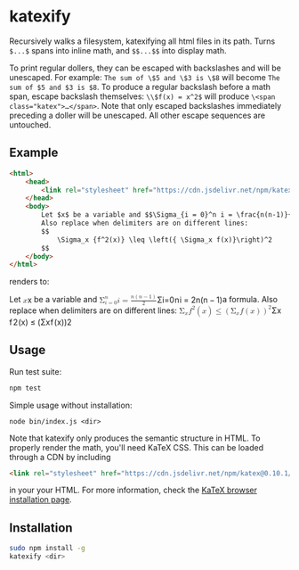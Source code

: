 # katexify

Recursively walks a filesystem, katexifying all html files in its path. Turns `$...$` spans into inline math, and `$$...$$` into display math.

To print regular dollers, they can be escaped with backslashes and will be unescaped. For example:
`The sum of \$5 and \$3 is \$8` will become `The sum of $5 and $3 is $8`. To produce a regular backslash before a math span, escape backslash themselves:
`\\$f(x) = x^2$` will produce `\<span class="katex">…</span>`. Note that only escaped backslashes immediately preceding a doller will be unescaped. All
other escape sequences are untouched.

## Example

```html
<html>
    <head>
        <link rel="stylesheet" href="https://cdn.jsdelivr.net/npm/katex@0.10.1/dist/katex.min.css" integrity="sha384-dbVIfZGuN1Yq7/1Ocstc1lUEm+AT+/rCkibIcC/OmWo5f0EA48Vf8CytHzGrSwbQ" crossorigin="anonymous">
    </head>
    <body>
        Let $x$ be a variable and $$\Sigma_{i = 0}^n i = \frac{n(n-1)}{2}$$ a formula.
        Also replace when delimiters are on different lines:
        $$
            \Sigma_x {f^2(x)} \leq \left({ \Sigma_x f(x)}\right)^2
        $$
    </body>
</html>
```

renders to:

<link rel="stylesheet" href="https://cdn.jsdelivr.net/npm/katex@0.10.1/dist/katex.min.css" integrity="sha384-dbVIfZGuN1Yq7/1Ocstc1lUEm+AT+/rCkibIcC/OmWo5f0EA48Vf8CytHzGrSwbQ" crossorigin="anonymous">

Let <span class="katex"><span class="katex-mathml"><math><semantics><mrow><mi>x</mi></mrow><annotation encoding="application/x-tex">x</annotation></semantics></math></span><span class="katex-html" aria-hidden="true"><span class="base"><span class="strut" style="height:0.43056em;vertical-align:0em;"></span><span class="mord mathdefault">x</span></span></span></span> be a variable and <span class="katex-display"><span class="katex"><span class="katex-mathml"><math><semantics><mrow><msubsup><mi mathvariant="normal">Σ</mi><mrow><mi>i</mi><mo>=</mo><mn>0</mn></mrow><mi>n</mi></msubsup><mi>i</mi><mo>=</mo><mfrac><mrow><mi>n</mi><mo>(</mo><mi>n</mi><mo>−</mo><mn>1</mn><mo>)</mo></mrow><mn>2</mn></mfrac></mrow><annotation encoding="application/x-tex">\Sigma_{i = 0}^n i = \frac{n(n-1)}{2}</annotation></semantics></math></span><span class="katex-html" aria-hidden="true"><span class="base"><span class="strut" style="height:0.9613919999999999em;vertical-align:-0.247em;"></span><span class="mord"><span class="mord">Σ</span><span class="msupsub"><span class="vlist-t vlist-t2"><span class="vlist-r"><span class="vlist" style="height:0.7143919999999999em;"><span style="top:-2.4530000000000003em;margin-left:0em;margin-right:0.05em;"><span class="pstrut" style="height:2.7em;"></span><span class="sizing reset-size6 size3 mtight"><span class="mord mtight"><span class="mord mathdefault mtight">i</span><span class="mrel mtight">=</span><span class="mord mtight">0</span></span></span></span><span style="top:-3.113em;margin-right:0.05em;"><span class="pstrut" style="height:2.7em;"></span><span class="sizing reset-size6 size3 mtight"><span class="mord mathdefault mtight">n</span></span></span></span><span class="vlist-s">​</span></span><span class="vlist-r"><span class="vlist" style="height:0.247em;"><span></span></span></span></span></span></span><span class="mord mathdefault">i</span><span class="mspace" style="margin-right:0.2777777777777778em;"></span><span class="mrel">=</span><span class="mspace" style="margin-right:0.2777777777777778em;"></span></span><span class="base"><span class="strut" style="height:2.113em;vertical-align:-0.686em;"></span><span class="mord"><span class="mopen nulldelimiter"></span><span class="mfrac"><span class="vlist-t vlist-t2"><span class="vlist-r"><span class="vlist" style="height:1.427em;"><span style="top:-2.314em;"><span class="pstrut" style="height:3em;"></span><span class="mord"><span class="mord">2</span></span></span><span style="top:-3.23em;"><span class="pstrut" style="height:3em;"></span><span class="frac-line" style="border-bottom-width:0.04em;"></span></span><span style="top:-3.677em;"><span class="pstrut" style="height:3em;"></span><span class="mord"><span class="mord mathdefault">n</span><span class="mopen">(</span><span class="mord mathdefault">n</span><span class="mspace" style="margin-right:0.2222222222222222em;"></span><span class="mbin">−</span><span class="mspace" style="margin-right:0.2222222222222222em;"></span><span class="mord">1</span><span class="mclose">)</span></span></span></span><span class="vlist-s">​</span></span><span class="vlist-r"><span class="vlist" style="height:0.686em;"><span></span></span></span></span></span><span class="mclose nulldelimiter"></span></span></span></span></span></span> a formula.
Also replace when delimiters are on different lines:
<span class="katex-display"><span class="katex"><span class="katex-mathml"><math><semantics><mrow><msub><mi mathvariant="normal">Σ</mi><mi>x</mi></msub><mrow><msup><mi>f</mi><mn>2</mn></msup><mo>(</mo><mi>x</mi><mo>)</mo></mrow><mo>≤</mo><msup><mrow><mo fence="true">(</mo><mrow><msub><mi mathvariant="normal">Σ</mi><mi>x</mi></msub><mi>f</mi><mo>(</mo><mi>x</mi><mo>)</mo></mrow><mo fence="true">)</mo></mrow><mn>2</mn></msup></mrow><annotation encoding="application/x-tex">
    \Sigma_x {f^2(x)} \leq \left({ \Sigma_x f(x)}\right)^2
</annotation></semantics></math></span><span class="katex-html" aria-hidden="true"><span class="base"><span class="strut" style="height:1.1141079999999999em;vertical-align:-0.25em;"></span><span class="mord"><span class="mord">Σ</span><span class="msupsub"><span class="vlist-t vlist-t2"><span class="vlist-r"><span class="vlist" style="height:0.151392em;"><span style="top:-2.5500000000000003em;margin-left:0em;margin-right:0.05em;"><span class="pstrut" style="height:2.7em;"></span><span class="sizing reset-size6 size3 mtight"><span class="mord mathdefault mtight">x</span></span></span></span><span class="vlist-s">​</span></span><span class="vlist-r"><span class="vlist" style="height:0.15em;"><span></span></span></span></span></span></span><span class="mord"><span class="mord"><span class="mord mathdefault" style="margin-right:0.10764em;">f</span><span class="msupsub"><span class="vlist-t"><span class="vlist-r"><span class="vlist" style="height:0.8641079999999999em;"><span style="top:-3.113em;margin-right:0.05em;"><span class="pstrut" style="height:2.7em;"></span><span class="sizing reset-size6 size3 mtight"><span class="mord mtight">2</span></span></span></span></span></span></span></span><span class="mopen">(</span><span class="mord mathdefault">x</span><span class="mclose">)</span></span><span class="mspace" style="margin-right:0.2777777777777778em;"></span><span class="mrel">≤</span><span class="mspace" style="margin-right:0.2777777777777778em;"></span></span><span class="base"><span class="strut" style="height:1.204008em;vertical-align:-0.25em;"></span><span class="minner"><span class="minner"><span class="mopen delimcenter" style="top:0em;">(</span><span class="mord"><span class="mord"><span class="mord">Σ</span><span class="msupsub"><span class="vlist-t vlist-t2"><span class="vlist-r"><span class="vlist" style="height:0.151392em;"><span style="top:-2.5500000000000003em;margin-left:0em;margin-right:0.05em;"><span class="pstrut" style="height:2.7em;"></span><span class="sizing reset-size6 size3 mtight"><span class="mord mathdefault mtight">x</span></span></span></span><span class="vlist-s">​</span></span><span class="vlist-r"><span class="vlist" style="height:0.15em;"><span></span></span></span></span></span></span><span class="mord mathdefault" style="margin-right:0.10764em;">f</span><span class="mopen">(</span><span class="mord mathdefault">x</span><span class="mclose">)</span></span><span class="mclose delimcenter" style="top:0em;">)</span></span><span class="msupsub"><span class="vlist-t"><span class="vlist-r"><span class="vlist" style="height:0.954008em;"><span style="top:-3.2029em;margin-right:0.05em;"><span class="pstrut" style="height:2.7em;"></span><span class="sizing reset-size6 size3 mtight"><span class="mord mtight">2</span></span></span></span></span></span></span></span></span></span></span></span>


## Usage

Run test suite:
```bash
npm test
```

Simple usage without installation:
```
node bin/index.js <dir>
```

Note that katexify only produces the semantic structure in HTML. To properly render the math, you'll need KaTeX CSS. This can be loaded through a CDN by including
```html
<link rel="stylesheet" href="https://cdn.jsdelivr.net/npm/katex@0.10.1/dist/katex.min.css" integrity="sha384-dbVIfZGuN1Yq7/1Ocstc1lUEm+AT+/rCkibIcC/OmWo5f0EA48Vf8CytHzGrSwbQ" crossorigin="anonymous">
```
in your your HTML. For more information, check the [KaTeX browser installation page].

## Installation

```bash
sudo npm install -g
katexify <dir>
```

[KaTeX browser installation page]: https://katex.org/docs/browser.html

